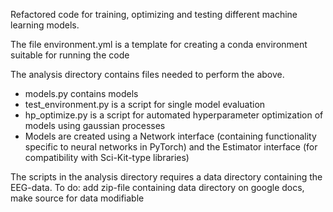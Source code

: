 Refactored code for training, optimizing and testing different machine learning models.

The file environment.yml is a template for creating a conda environment suitable for running the code

The analysis directory contains files needed to perform the above.
* models.py contains models
* test_environment.py is a script for single model evaluation
* hp_optimize.py is a script for automated hyperparameter optimization of models using gaussian processes
* Models are created using a Network interface (containing functionality specific to neural networks in PyTorch) and the Estimator interface (for compatibility with Sci-Kit-type libraries)


The scripts in the analysis directory requires a data directory containing the EEG-data. To do: add zip-file containing data directory on google docs, make source for data modifiable
